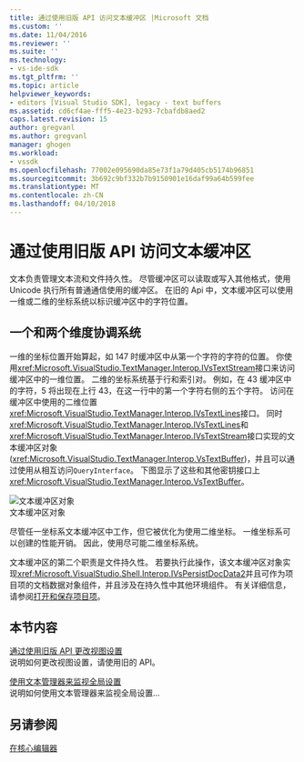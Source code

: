 ```yaml
---
title: 通过使用旧版 API 访问文本缓冲区 |Microsoft 文档
ms.custom: ''
ms.date: 11/04/2016
ms.reviewer: ''
ms.suite: ''
ms.technology:
- vs-ide-sdk
ms.tgt_pltfrm: ''
ms.topic: article
helpviewer_keywords:
- editors [Visual Studio SDK], legacy - text buffers
ms.assetid: cd6cf4ae-fff5-4e23-b293-7cbafdb8aed2
caps.latest.revision: 15
author: gregvanl
ms.author: gregvanl
manager: ghogen
ms.workload:
- vssdk
ms.openlocfilehash: 77002e095690da85e73f1a79d405cb5174b96851
ms.sourcegitcommit: 3b692c9bf332b7b9150901e16daf99a64b599fee
ms.translationtype: MT
ms.contentlocale: zh-CN
ms.lasthandoff: 04/10/2018
---
```

# <a name="accessing-the-text-buffer-by-using-the-legacy-api"></a>通过使用旧版 API 访问文本缓冲区
文本负责管理文本流和文件持久性。 尽管缓冲区可以读取或写入其他格式，使用 Unicode 执行所有普通通信使用的缓冲区。 在旧的 Api 中，文本缓冲区可以使用一维或二维的坐标系统以标识缓冲区中的字符位置。  
  
## <a name="one--and-two-dimension-coordinate-systems"></a>一个和两个维度协调系统  
 一维的坐标位置开始算起，如 147 时缓冲区中从第一个字符的字符的位置。 你使用<xref:Microsoft.VisualStudio.TextManager.Interop.IVsTextStream>接口来访问缓冲区中的一维位置。 二维的坐标系统基于行和索引对。 例如，在 43 缓冲区中的字符，5 将出现在上行 43，在这一行中的第一个字符右侧的五个字符。 访问在缓冲区中使用的二维位置<xref:Microsoft.VisualStudio.TextManager.Interop.IVsTextLines>接口。 同时<xref:Microsoft.VisualStudio.TextManager.Interop.IVsTextLines>和<xref:Microsoft.VisualStudio.TextManager.Interop.IVsTextStream>接口实现的文本缓冲区对象 (<xref:Microsoft.VisualStudio.TextManager.Interop.VsTextBuffer>)，并且可以通过使用从相互访问`QueryInterface`。 下图显示了这些和其他密钥接口上<xref:Microsoft.VisualStudio.TextManager.Interop.VsTextBuffer>。  
  
 ![文本缓冲区对象](../extensibility/media/vstextbuffer.gif "vsTextBuffer")  
文本缓冲区对象  
  
 尽管任一坐标系文本缓冲区中工作，但它被优化为使用二维坐标。 一维坐标系可以创建的性能开销。 因此，使用尽可能二维坐标系统。  
  
 文本缓冲区的第二个职责是文件持久性。 若要执行此操作，该文本缓冲区对象实现<xref:Microsoft.VisualStudio.Shell.Interop.IVsPersistDocData2>并且可作为项目项的文档数据对象组件，并且涉及在持久性中其他环境组件。 有关详细信息，请参阅[打开和保存项目项](../extensibility/internals/opening-and-saving-project-items.md)。  
  
## <a name="in-this-section"></a>本节内容  
 [通过使用旧版 API 更改视图设置](../extensibility/changing-view-settings-by-using-the-legacy-api.md)  
 说明如何更改视图设置，请使用旧的 API。  
  
 [使用文本管理器来监视全局设置](../extensibility/using-the-text-manager-to-monitor-global-settings.md)  
 说明如何使用文本管理器来监视全局设置...  
  
## <a name="see-also"></a>另请参阅  
 [在核心编辑器](../extensibility/inside-the-core-editor.md)